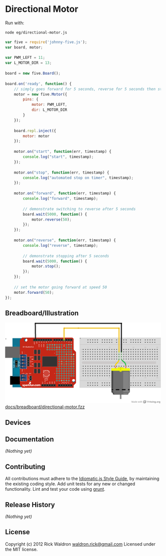# Directional Motor

Run with:
```bash
node eg/directional-motor.js
```


```javascript
var five = require('johnny-five.js');
var board, motor;

var PWM_LEFT = 11;
var L_MOTOR_DIR = 13;

board = new five.Board();

board.on('ready', function() {
    // simply goes forward for 5 seconds, reverse for 5 seconds then stops.
    motor = new five.Motor({
        pins: {
            motor: PWM_LEFT,
            dir: L_MOTOR_DIR
        }
    });

    board.repl.inject({
        motor: motor
    });

    motor.on("start", function(err, timestamp) {
        console.log("start", timestamp);
    });

    motor.on("stop", function(err, timestamp) {
        console.log("automated stop on timer", timestamp);
    });

    motor.on("forward", function(err, timestamp) {
        console.log("forward", timestamp);

        // demonstrate switching to reverse after 5 seconds
        board.wait(5000, function() {
            motor.reverse(50);
        });
    });

    motor.on("reverse", function(err, timestamp) {
        console.log("reverse", timestamp);

        // demonstrate stopping after 5 seconds
        board.wait(5000, function() {
            motor.stop();
        });
    });

    // set the motor going forward at speed 50
    motor.forward(50);
});

```

## Breadboard/Illustration

![docs/breadboard/directional-motor.png](breadboard/directional-motor.png)
[docs/breadboard/directional-motor.fzz](breadboard/directional-motor.fzz)



## Devices




## Documentation

_(Nothing yet)_









## Contributing
All contributions must adhere to the [Idiomatic.js Style Guide](https://github.com/rwldrn/idiomatic.js),
by maintaining the existing coding style. Add unit tests for any new or changed functionality. Lint and test your code using [grunt](https://github.com/cowboy/grunt).

## Release History
_(Nothing yet)_

## License
Copyright (c) 2012 Rick Waldron <waldron.rick@gmail.com>
Licensed under the MIT license.
